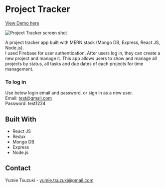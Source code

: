# Project Tracker

[View Demo here](https://project-tracker-myapp.herokuapp.com/)

![Project Tracker screen shot](https://user-images.githubusercontent.com/61277579/134951931-38969de8-d9f7-492f-a69d-511feaebdeda.png)


A project tracker app built with MERN stack (Mongo DB, Express, React JS, Node.js).  
I used Firebase for user authentication. After users log in, they can create a new project and manage it. This app allows users to show and manage all projects by status, all tasks and due dates of each projects for time management.  

### To log in  
Use below login email and password, or sign in as a new user.  
Email: test@gmail.com  
Password: test1234  



## Built With

- React JS
- Redux
- Mongo DB
- Express
- Node.js


## Contact

Yumie Tsuzuki - yumie.tsuzuki@gmail.com

